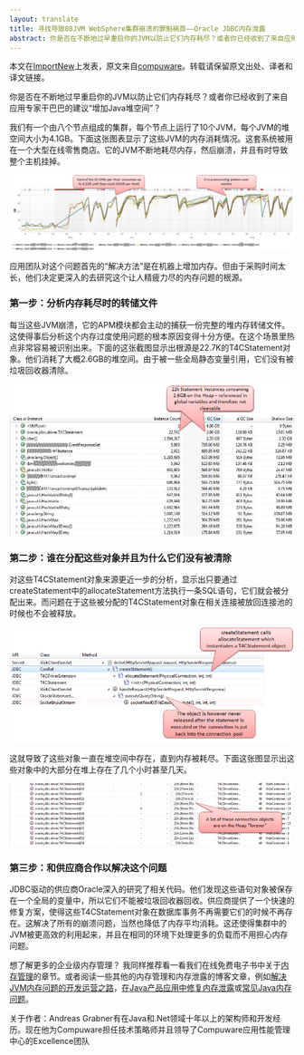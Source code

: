 ```yaml
---
layout: translate
title: 寻找导致80JVM WebSphere集群崩溃的罪魁祸首——Oracle JDBC内存泄露
abstract: 你是否在不断地过早重启你的JVM以防止它们内存耗尽？或者你已经收到了来自应用专家干巴巴的建议“增加Java堆空间”？ 本文介绍了一个由八个节点组成的集群（每个节点上运行了10个JVM，每个JVM的堆空间大小为4.1GB）的崩溃原因——Oracle JDBC内存泄露
---
```

<div class="message">
本文在<a href="http://www.importnew.com/10007.html">ImportNew</a>上发表，原文来自<a href="http://apmblog.compuware.com/2014/01/07/hunting-a-oracle-jdbc-memory-leak-crashing-an-80jvm-websphere-cluster/">compuware</a>。转载请保留原文出处、译者和译文链接。
</div>


你是否在不断地过早重启你的JVM以防止它们内存耗尽？或者你已经收到了来自应用专家干巴巴的建议“增加Java堆空间”？

我们有一个由八个节点组成的集群，每个节点上运行了10个JVM，每个JVM的堆空间大小为4.1GB。下面这张图表显示了这些JVM的内存消耗情况。这套系统被用在一个大型在线零售商店。它的JVM不断地耗尽内存，然后崩溃，并且有时导致整个主机挂掉。

![placeholder](/public/images/MemoryLeakOverMonths.png "从5月份开始所有的JVM显示出相同的内存消耗模式：用光了所有的4.1GB的堆空间直到崩溃。类似的模式有时甚至导致整个主机挂掉。")

应用团队对这个问题首先的“解决方法”是在机器上增加内存。但由于采购时间太长，他们决定更深入的去研究这个让人精疲力尽的内存问题的根源。

### 第一步：分析内存耗尽时的转储文件

每当这些JVM崩溃，它的APM模块都会主动的捕获一份完整的堆内存转储文件。这使得事后分析这个内存过度使用问题的根本原因变得十分方便。在这个场景里热点非常容易被识别出来。下面的这张截图显示出根源是22.7K的T4CStatement对象。他们消耗了大概2.6GB的堆空间。由于被一些全局静态变量引用，它们没有被垃圾回收器清除。

![placeholder](/public/images/MemoryDumpDetails.png "主要原因是数目不断增长的T4CStatement对象，它们消耗了2.6GB内存。由于仍然被引用，它们无法被垃圾回收器清除。")

### 第二步：谁在分配这些对象并且为什么它们没有被清除

对这些T4CStatement对象来源更近一步的分析，显示出只要通过createStatement中的allocateStatement方法执行一条SQL语句，它们就会被分配出来。而问题在于这些被分配的T4CStatement对象在相关连接被放回连接池的时候也不会被释放。

![placeholder](/public/images/AllocationInPurePath.png "每次新的语句执行时都会创建T4CStatement对象。问题在于这些对象在不需要之后从不会被清除。")

这就导致了这些对象一直在堆空间中存在，直到内存被耗尽。下面这张图显示出这些对象中的大部分在堆上存在了几个小时甚至几天。

![placeholder](/public/images/LongLivingObjectsOnHeap.png "堆的转储显示出这些对象在堆上存在了多少时间——验证了垃圾回收器从来不会清除它们。")

### 第三步：和供应商合作以解决这个问题

JDBC驱动的供应商Oracle深入的研究了相关代码。他们发现这些语句对象被保存在一个全局的变量中，所以它们不能被垃圾回收器回收。供应商提供了一个快速的修复方案，使得这些T4CStatement对象在数据库事务不再需要它们的时候不再存在。这解决了所有的崩溃问题，当然也降低了内存平均消耗。这还使得集群中的JVM被更高效的利用起来，并且在相同的环境下处理更多的负载而不用担心内存问题。

想了解更多的企业级内存管理？
我同样推荐看一看我们在线免费电子书中关于[内存管理](http://javabook.compuware.com/content/memory/how-garbage-collection-works.aspx)的章节。或者阅读一些其他的内存管理和内存泄露的博客文章，例如[解决JVM内存问题的开发运营之路](http://apmblog.compuware.com/2013/08/01/the-devops-way-to-solving-jvm-memory-issues/)，[在Java产品应用中修复内存泄露](http://apmblog.compuware.com/2013/05/07/fix-memory-leaks-in-java-production-applications/)或[常见Java内存问题](http://apmblog.compuware.com/2011/12/15/the-top-java-memory-problems-part-2/)。

<div class="message">
关于作者：Andreas Grabner有在Java和.Net领域十年以上的架构师和开发经历。现在他为Compuware担任技术策略师并且领导了Compuware应用性能管理中心的Excellence团队
</div>

